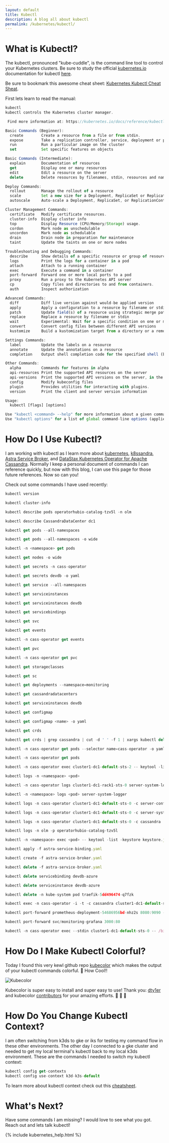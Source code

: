 ```yaml
---
layout: default
title: Kubectl
description: A blog all about kubectl
permalink: /kubernetes/kubectl/
---
```


# What is Kubectl?

The kubectl, pronounced "kube-cuddle", is the command line tool to control your Kubernetes clusters.  Be sure to study the official [kubernetes.io](https://kubernetes.io/docs/home/) documentation for kubectl [here](https://kubernetes.io/docs/reference/kubectl/overview/).

Be sure to bookmark this awesome cheat sheet:  [Kubernetes Kubectl Cheat Sheat](https://kubernetes.io/docs/reference/kubectl/cheatsheet/).

First lets learn to read the manual:
```js 
kubectl
kubectl controls the Kubernetes cluster manager.

 Find more information at: https://kubernetes.io/docs/reference/kubectl/overview/

Basic Commands (Beginner):
  create        Create a resource from a file or from stdin.
  expose        Take a replication controller, service, deployment or pod and expose it as a new Kubernetes Service
  run           Run a particular image on the cluster
  set           Set specific features on objects

Basic Commands (Intermediate):
  explain       Documentation of resources
  get           Display one or many resources
  edit          Edit a resource on the server
  delete        Delete resources by filenames, stdin, resources and names, or by resources and label selector

Deploy Commands:
  rollout       Manage the rollout of a resource
  scale         Set a new size for a Deployment, ReplicaSet or Replication Controller
  autoscale     Auto-scale a Deployment, ReplicaSet, or ReplicationController

Cluster Management Commands:
  certificate   Modify certificate resources.
  cluster-info  Display cluster info
  top           Display Resource (CPU/Memory/Storage) usage.
  cordon        Mark node as unschedulable
  uncordon      Mark node as schedulable
  drain         Drain node in preparation for maintenance
  taint         Update the taints on one or more nodes

Troubleshooting and Debugging Commands:
  describe      Show details of a specific resource or group of resources
  logs          Print the logs for a container in a pod
  attach        Attach to a running container
  exec          Execute a command in a container
  port-forward  Forward one or more local ports to a pod
  proxy         Run a proxy to the Kubernetes API server
  cp            Copy files and directories to and from containers.
  auth          Inspect authorization

Advanced Commands:
  diff          Diff live version against would-be applied version
  apply         Apply a configuration to a resource by filename or stdin
  patch         Update field(s) of a resource using strategic merge patch
  replace       Replace a resource by filename or stdin
  wait          Experimental: Wait for a specific condition on one or many resources.
  convert       Convert config files between different API versions
  kustomize     Build a kustomization target from a directory or a remote url.

Settings Commands:
  label         Update the labels on a resource
  annotate      Update the annotations on a resource
  completion    Output shell completion code for the specified shell (bash or zsh)

Other Commands:
  alpha         Commands for features in alpha
  api-resources Print the supported API resources on the server
  api-versions  Print the supported API versions on the server, in the form of "group/version"
  config        Modify kubeconfig files
  plugin        Provides utilities for interacting with plugins.
  version       Print the client and server version information

Usage:
  kubectl [flags] [options]

Use "kubectl <command> --help" for more information about a given command.
Use "kubectl options" for a list of global command-line options (applies to all commands).
```

# How Do I Use Kubectl?

I am working with kubectl as I learn more about [kubernetes](/kubernetes/cass-operator/), [k8ssandra](/k8ssandra/), [Astra Service Broker](/astra/service/broker/), and [DataStax Kubernetes Operator for Apache Cassandra](/kubernetes/cass-operator/).  Normally I keep a personal document of commands I can reference quickly, but now with this blog, I can use this page for those future references.  Now so can you!

Check out some commands I have used recently:

```js
kubectl version

kubectl cluster-info

kubectl describe pods operatorhubio-catalog-tzv5l -n olm

kubectl describe CassandraDataCenter dc1

kubectl get pods --all-namespaces

kubectl get pods --all-namespaces -o wide

kubectl -n <namespace> get pods

kubectl get nodes -o wide

kubectl get secrets -n cass-operator

kubectl get secrets devdb -o yaml

kubectl get service --all-namespaces

kubectl get serviceinstances

kubectl get serviceinstances devdb

kubectl get servicebindings

kubectl get svc

kubectl get events

kubectl -n cass-operator get events

kubectl get pvc

kubectl -n cass-operator get pvc

kubectl get storageclasses

kubectl get sc

kubectl get deployments --namespace=monitoring

kubectl get cassandradatacenters

kubectl get serviceinstances devdb

kubectl get configmap

kubectl get configmap <name> -o yaml

kubectl get crds

kubectl get crds | grep cassandra | cut -d ' ' -f 1 | xargs kubectl delete crd

kubectl -n cass-operator get pods --selector name=cass-operator -o yaml

kubectl -n cass-operator get pods

kubectl -n cass-operator exec cluster1-dc1-default-sts-2 -- keytool -list -keystore keystore.jks -storepass dc1

kubectl logs -n <namespace> <pod>

kubectl -n cass-operator logs cluster1-dc1-rack1-sts-0 server-system-logger

kubectl -n <namespace> logs <pod> server-system-logger

kubectl logs -n cass-operator cluster1-dc1-default-sts-0 -c server-config-init

kubectl logs -n cass-operator cluster1-dc1-default-sts-0 -c server-system-logger

kubectl logs -n cass-operator cluster1-dc1-default-sts-0 -c cassandra

kubectl logs -n olm -p operatorhubio-catalog-tzv5l

kubectl -n <namespace> exec <pod> -- keytool -list -keystore keystore.jks -storepass dc1

kubectl apply -f astra-service-binding.yaml

kubectl create -f astra-service-broker.yaml

kubectl delete -f astra-service-broker.yaml

kubectl delete servicebinding devdb-azure

kubectl delete serviceinstance devdb-azure

kubectl delete -n kube-system pod traefik-5dd496474-q7fzk

kubectl exec -n cass-operator -i -t -c cassandra cluster1-dc1-default-sts-0 -- cqlsh -u cluster1-superuser -p <password>

kubectl port-forward prometheus-deployment-54686956bd-nhz2s 8080:9090 -n monitoring

kubectl port-forward svc/monitoring-grafana 3000:80

kubectl -n cass-operator exec --stdin cluster1-dc1-default-sts-0 -- /bin/bash

```

# How Do I Make Kubectl Colorful?

Today I found this very kewl github repo [kubecolor](https://github.com/dty1er/kubecolor) which makes the output of your kubectl commands colorful. :rainbow:  How Cool!!

![Kubecolor](/assets/images/kubecolor.png)

Kubecolor is super easy to install and super easy to use!   Thank you: [dty1er](https://github.com/dty1er) and kubecolor [contributors](https://github.com/dty1er/kubecolor/graphs/contributors) for your amazing efforts.  :clap: :clap: :clap: 

# How Do You Change Kubectl Context?

I am often switching from k3ds to gke or iks for testing my command flow in these other environments.  The other day I connected to a gke cluster and needed to get my local terminal's kubectl back to my local k3ds environment.  These are the commands I needed to switch my kubectl context:

```js
kubectl config get-contexts
kubectl config use-context k3d-k3s-default
```
To learn more about kubectl context check out this [cheatsheet](https://kubernetes.io/docs/reference/kubectl/cheatsheet/#kubectl-context-and-configuration).


# What's Next?

Have some commands I am missing?  I would love to see what you got.  Reach out and lets talk kubectl!

{% include kubernetes_help.html %}